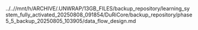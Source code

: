 ../..//mnt/h/ARCHIVE/.UNWRAP/13GB_FILES/backup_repository/learning_system_fully_activated_20250808_091854/DuRiCore/backup_repository/phase5_5_backup_20250805_103905/data_flow_design.md